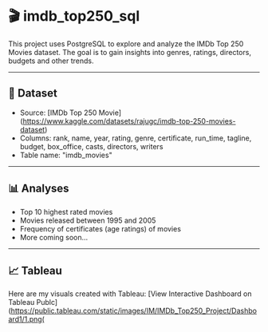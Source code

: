 # 🎬 imdb_top250_sql
This project uses PostgreSQL to explore and analyze the IMDb Top 250 Movies dataset. The goal is to gain insights into genres, ratings, directors, budgets and other trends.

---

## 📂 Dataset

- Source: [IMDb Top 250 Movie] (https://www.kaggle.com/datasets/rajugc/imdb-top-250-movies-dataset)
- Columns: rank, name, year, rating, genre, certificate, run_time, tagline, budget, box_office, casts, 
           directors,  writers
- Table name: "imdb_movies"

---

## 📊 Analyses
- Top 10 highest rated movies
- Movies released between 1995 and 2005
- Frequency of certificates (age ratings) of movies
- More coming soon...

---

## 📈 Tableau
Here are my visuals created with Tableau:
[View Interactive Dashboard on Tableau Publc](https://public.tableau.com/static/images/IM/IMDb_Top250_Project/Dashboard1/1.png(
